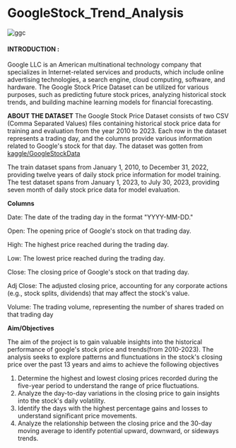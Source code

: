 # GoogleStock_Trend_Analysis
![ggc](https://github.com/Adetunji22/GoogleStock_Analysis/assets/127019986/d6849c07-3dc4-4641-b532-d7e3b97c32bc)

#### INTRODUCTION : 
Google LLC is an American multinational technology company that specializes in Internet-related services and products, which include online advertising technologies, a search engine, cloud computing, software, and hardware. The Google Stock Price Dataset can be utilized for various purposes, such as predicting future stock prices, analyzing historical stock trends, and building machine learning models for financial forecasting.

**ABOUT THE DATASET**
The Google Stock Price Dataset consists of two CSV (Comma Separated Values) files containing historical stock price data for training and evaluation from the year 2010 to 2023. Each row in the dataset represents a trading day, and the columns provide various information related to Google's stock for that day.
The dataset was gotten from [kaggle/GoogleStockData](https://www.kaggle.com/datasets/alirezajavid1999/google-stock-2010-2023)

The train dataset spans from January 1, 2010, to December 31, 2022, providing twelve years of daily stock price information for model training. The test dataset spans from January 1, 2023, to July 30, 2023, providing seven month of daily stock price data for model evaluation.

**Columns**

Date: The date of the trading day in the format "YYYY-MM-DD."

Open: The opening price of Google's stock on that trading day.

High: The highest price reached during the trading day.

Low: The lowest price reached during the trading day.

Close: The closing price of Google's stock on that trading day.

Adj Close: The adjusted closing price, accounting for any corporate actions (e.g., stock splits, dividends) that may affect the stock's value.

Volume: The trading volume, representing the number of shares traded on that trading day

**Aim/Objectives** 

The aim of the project is to gain valuable insights into the historical performance of google's stock price and trends(from 2010-2023). The analysis seeks to explore patterns and flunctuations in the stock's closing price over the past 13 years and aims to achieve the following objectives
1. Determine the highest and lowest closing prices recorded during the five-year period to understand the range of price fluctuations.
2. Analyze the day-to-day variations in the closing price to gain insights into the stock's daily volatility.
3. Identify the days with the highest percentage gains and losses to understand significant price movements.
4. Analyze the relationship between the closing price and the 30-day moving average to identify potential upward, downward, or sideways trends.


